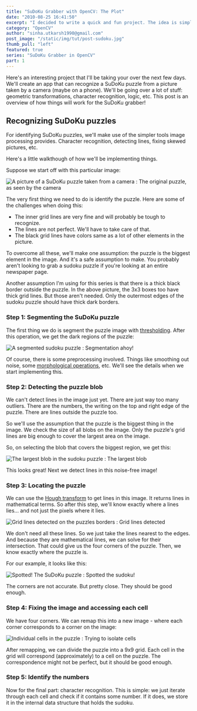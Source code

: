 ```yaml
---
title: "SuDoKu Grabber with OpenCV: The Plot"
date: "2010-08-25 16:41:50"
excerpt: "I decided to write a quick and fun project. The idea is simple - capture an image, identify the sudoku grid + digits and then solve the puzzle!"
category: "OpenCV"
author: "sinha.utkarsh1990@gmail.com"
post_image: "/static/img/tut/post-sudoku.jpg"
thumb_pull: "left"
featured: true
series: "SuDoKu Grabber in OpenCV"
part: 1
---
```

Here's an interesting project that I'll be taking your over the next few days. We'll create an app that can recognize a SuDoKu puzzle from a picture taken by a camera (maybe on a phone). We'll be going over a lot of stuff: geometric transformations, character recognition, logic, etc. This post is an overview of how things will work for the SuDoKu grabber! 

## Recognizing SuDoKu puzzles

For identifying SuDoKu puzzles, we'll make use of the simpler tools image processing provides. Character recognition, detecting lines, fixing skewed pictures, etc.

Here's a little walkthough of how we'll be implementing things.

Suppose we start off with this particular image:

![A picture of a SuDoKu puzzle taken from a camera](/static/img/tut/sudoku-original.jpg)
: The original puzzle, as seen by the camera

The very first thing we need to do is identify the puzzle. Here are some of the challenges when doing this: 

  * The inner grid lines are very fine and will probably be tough to recognize.
  * The lines are not perfect. We'll have to take care of that.
  * The black grid lines have colors same as a lot of other elements in the picture.

To overcome all these, we'll make one assumption: the puzzle is the biggest element in the image. And it's a safe assumption to make. You probably aren't looking to grab a sudoku puzzle if you're looking at an entire newspaper page.

Another assumption I'm using for this series is that there is a thick black border outside the puzzle. In the above picture, the 3x3 boxes too have thick grid lines. But those aren't needed. Only the outermost edges of the sudoku puzzle should have thick dark borders.

### Step 1: Segmenting the SuDoKu puzzle

The first thing we do is segment the puzzle image with [thresholding](/tutorials/thresholding/). After this operation, we get the dark regions of the puzzle:

![A segmented sudoku puzzle](/static/img/tut/sudoku-segmented.jpg)
: Segmentation ahoy!

Of course, there is some preprocessing involved. Things like smoothing out noise, some [morphological operations](/tutorials/mathematical-morphology/), etc. We'll see the details when we start implementing this. 

### Step 2: Detecting the puzzle blob

We can't detect lines in the image just yet. There are just way too many outliers. There are the numbers, the writing on the top and right edge of the puzzle. There are lines outside the puzzle too.

So we'll use the assumption that the puzzle is the biggest thing in the image. We check the size of all blobs on the image. Only the puzzle's grid lines are big enough to cover the largest area on the image.

So, on selecting the blob that covers the biggest region, we get this:

![The largest blob in the sudoku puzzle](/static/img/tut/sudoku-puzzle-blob.jpg)
: The largest blob

This looks great! Next we detect lines in this noise-free image! 

### Step 3: Locating the puzzle

We can use the [Hough transform](/tutorials/the-hough-transform-basics/) to get lines in this image. It returns lines in mathematical terms. So after this step, we'll know exactly where a lines lies... and not just the pixels where it lies.

![Grid lines detected on the puzzles borders](/static/img/tut/sudoku-detect-lines.jpg)
: Grid lines detected

We don't need all these lines. So we just take the lines nearest to the edges. And because they are mathematical lines, we can solve for their intersection. That could give us the four corners of the puzzle. Then, we know exactly where the puzzle is.

For our example, it looks like this: 

![Spotted! The SuDoKu puzzle](/static/img/tut/sudoku-puzzle-located.jpg)
: Spotted the sudoku!

The corners are not accurate. But pretty close. They should be good enough.

### Step 4: Fixing the image and accessing each cell

We have four corners. We can remap this into a new image - where each corner corresponds to a corner on the image:

![Individual cells in the puzzle](/static/img/tut/sudoku-cells.jpg)
: Trying to isolate cells

After remapping, we can divide the puzzle into a 9x9 grid. Each cell in the grid will correspond (approximately) to a cell on the puzzle. The correspondence might not be perfect, but it should be good enough. 

### Step 5: Identify the numbers

Now for the final part: character recognition. This is simple: we just iterate through each cell and check if it contains some number. If it does, we store it in the internal data structure that holds the sudoku.
